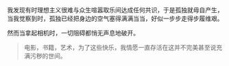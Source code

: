 我发现有时理想主义很难与众生喧嚣取乐间达成任何共识，于是孤独就毋自产生，当我觉察到时，孤独已经把身边的空气塞得满满当当，好似一步步走得步履维艰。

然而当拿起相机时，一切阻碍都悄无声息地破开。
> 电影，书籍，艺术，为了这些快乐，我情愿一直存活在这并不完美甚至说充满污秽的世间。